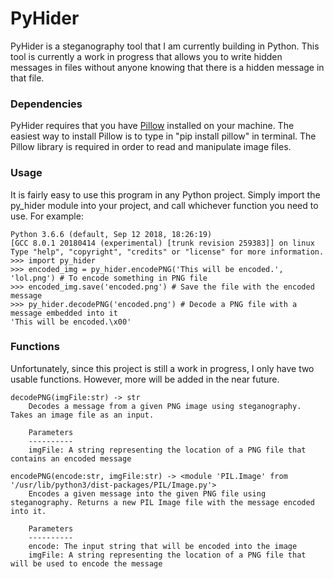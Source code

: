 # PyHider
PyHider is a steganography tool that I am currently building in Python. This tool is currently a work in progress that allows you to write hidden messages in files without anyone knowing that there is a hidden message in that file.

### Dependencies
PyHider requires that you have [Pillow](https://python-pillow.org/) installed on your machine. The easiest way to install Pillow is to type in "pip install pillow" in terminal. The Pillow library is required in order to read and manipulate image files.

### Usage
It is fairly easy to use this program in any Python project. Simply import the py_hider module into your project, and call whichever function you need to use.
For example:
```
Python 3.6.6 (default, Sep 12 2018, 18:26:19) 
[GCC 8.0.1 20180414 (experimental) [trunk revision 259383]] on linux
Type "help", "copyright", "credits" or "license" for more information.
>>> import py_hider
>>> encoded_img = py_hider.encodePNG('This will be encoded.', 'lol.png') # To encode something in PNG file
>>> encoded_img.save('encoded.png') # Save the file with the encoded message
>>> py_hider.decodePNG('encoded.png') # Decode a PNG file with a message embedded into it
'This will be encoded.\x00'
```

### Functions
Unfortunately, since this project is still a work in progress, I only have two usable functions. However, more will be added in the near future.

    decodePNG(imgFile:str) -> str
        Decodes a message from a given PNG image using steganography. Takes an image file as an input.
        
        Parameters
        ----------
        imgFile: A string representing the location of a PNG file that contains an encoded message
    
    encodePNG(encode:str, imgFile:str) -> <module 'PIL.Image' from '/usr/lib/python3/dist-packages/PIL/Image.py'>
        Encodes a given message into the given PNG file using steganography. Returns a new PIL Image file with the message encoded into it.
        
        Parameters
        ----------
        encode: The input string that will be encoded into the image
        imgFile: A string representing the location of a PNG file that will be used to encode the message
